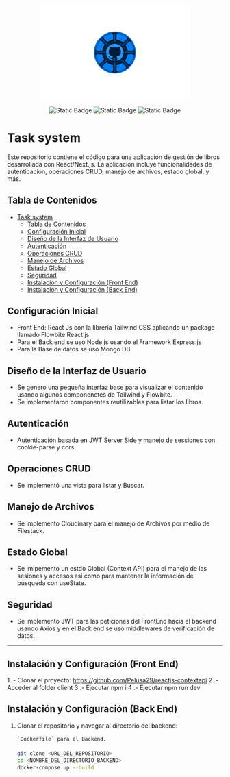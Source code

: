 <p align="center">
    <img width="350" src="IMG/gitCracken.png">
</p>
<div align="center">
<img alt="Static Badge" src="https://img.shields.io/badge/Reactjs-v18.3.1-blue?style=flat-square&logo=React&logoColor=blue&color=%23fffffff">

<img alt="Static Badge" src="https://img.shields.io/badge/Docker-v?style=plastic&logo=Docker&logoColor=blue&color=%23ffffff">
<img alt="Static Badge" src="https://img.shields.io/badge/Github-black?style=flat-square&logo=Github&logoColor=blue&color=%23dddd">
</div>

# Task system

Este repositorio contiene el código para una aplicación de gestión de libros desarrollada con React/Next.js. La aplicación incluye funcionalidades de autenticación, operaciones CRUD, manejo de archivos, estado global, y más.

## Tabla de Contenidos

- [Task system](#task-system)
  - [Tabla de Contenidos](#tabla-de-contenidos)
  - [Configuración Inicial](#configuración-inicial)
  - [Diseño de la Interfaz de Usuario](#diseño-de-la-interfaz-de-usuario)
  - [Autenticación](#autenticación)
  - [Operaciones CRUD](#operaciones-crud)
  - [Manejo de Archivos](#manejo-de-archivos)
  - [Estado Global](#estado-global)
  - [Seguridad](#seguridad)
  - [Instalación y Configuración (Front End)](#instalación-y-configuración-front-end)
  - [Instalación y Configuración (Back End)](#instalación-y-configuración-back-end)


## Configuración Inicial

- Front End: React Js con la librería Tailwind CSS aplicando un package llamado Flowbite React js.
- Para el Back end se usó Node js usando el Framework Express.js
- Para la Base de datos se usó Mongo DB.

## Diseño de la Interfaz de Usuario

- Se genero una pequeña interfaz base para visualizar el contenido usando algunos componenetes de Tailwind y Flowbite.
- Se implementaron componentes reutilizables para listar los libros.

## Autenticación

- Autenticación basada en JWT Server Side y manejo de sessiones con cookie-parse y cors.

## Operaciones CRUD

- Se implementó una vista para listar y Buscar.

## Manejo de Archivos

- Se implemento Cloudinary para el manejo de Archivos por medio de Filestack.

## Estado Global

- Se imlpemento un estdo Global  (Context API) para el manejo de las sesiones y accesos asi como para mantener la información de búsqueda con useState.


## Seguridad


- Se implemento JWT para las peticiones del FrontEnd hacia el backend usando Axios y en el Back end se usó middlewares de verificación de datos.
 
----------------------------------------------------------------

## Instalación y Configuración (Front End)
1 .- Clonar el proyecto: https://github.com/Pelusa29/reactjs-contextapi
2 .- Acceder al folder client
3 .- Ejecutar npm i
4 .- Ejecutar npm run dev


## Instalación y Configuración (Back End)

1. Clonar el repositorio y navegar al directorio del backend:
   ```bash
   `Dockerfile` para el Backend.

   git clone <URL_DEL_REPOSITORIO>
   cd <NOMBRE_DEL_DIRECTORIO_BACKEND>
   docker-compose up --build



